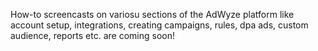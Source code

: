 How-to screencasts on variosu sections of the AdWyze platform like account setup, integrations, creating campaigns, rules, dpa ads, custom audience, reports etc. are coming soon!
